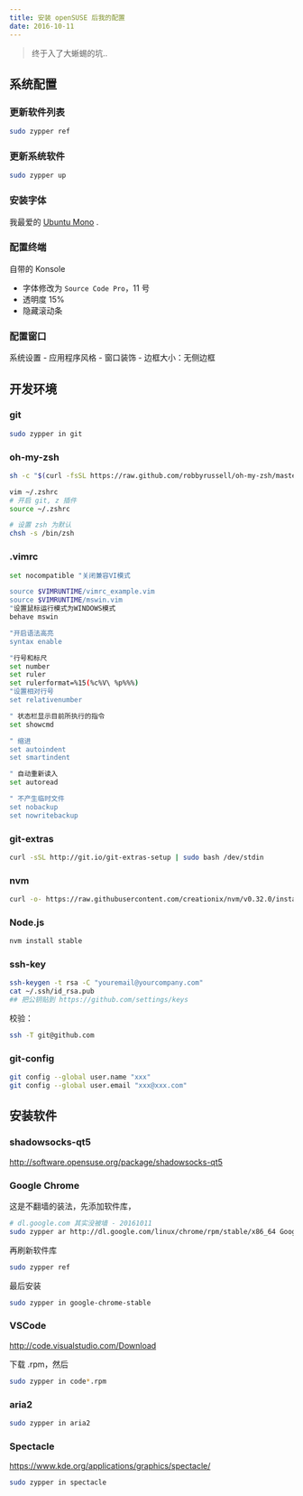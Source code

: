 ```yaml
---
title: 安装 openSUSE 后我的配置
date: 2016-10-11
---
```


> 终于入了大蜥蜴的坑..



## 系统配置

### 更新软件列表

```bash
sudo zypper ref
```

### 更新系统软件

```bash
sudo zypper up
```

### 安装字体

我最爱的 [Ubuntu Mono](http://font.ubuntu.com/) .

### 配置终端

自带的 Konsole

- 字体修改为 `Source Code Pro`，11 号
- 透明度 15%
- 隐藏滚动条

### 配置窗口

系统设置 - 应用程序风格 - 窗口装饰 - 边框大小：无侧边框




## 开发环境

### git

```bash
sudo zypper in git
```

### oh-my-zsh

```bash
sh -c "$(curl -fsSL https://raw.github.com/robbyrussell/oh-my-zsh/master/tools/install.sh)"
```

```bash
vim ~/.zshrc
# 开启 git, z 插件
source ~/.zshrc
```

```bash
# 设置 zsh 为默认
chsh -s /bin/zsh
```


### .vimrc

```bash
set nocompatible "关闭兼容VI模式

source $VIMRUNTIME/vimrc_example.vim
source $VIMRUNTIME/mswin.vim
"设置鼠标运行模式为WINDOWS模式
behave mswin

"开启语法高亮
syntax enable

"行号和标尺
set number
set ruler
set rulerformat=%15(%c%V\ %p%%%)
"设置相对行号
set relativenumber

" 状态栏显示目前所执行的指令
set showcmd

" 缩进
set autoindent
set smartindent

" 自动重新读入
set autoread

" 不产生临时文件
set nobackup
set nowritebackup
```

### git-extras

```bash
curl -sSL http://git.io/git-extras-setup | sudo bash /dev/stdin
```

### nvm

```bash
curl -o- https://raw.githubusercontent.com/creationix/nvm/v0.32.0/install.sh | bash
```

### Node.js
```bash
nvm install stable
```

### ssh-key

```bash
ssh-keygen -t rsa -C "youremail@yourcompany.com"
cat ~/.ssh/id_rsa.pub
## 把公钥贴到 https://github.com/settings/keys
```

校验：

```bash
ssh -T git@github.com
```

### git-config

```bash
git config --global user.name "xxx"
git config --global user.email "xxx@xxx.com"
```




## 安装软件

### shadowsocks-qt5

http://software.opensuse.org/package/shadowsocks-qt5

### Google Chrome

这是不翻墙的装法，先添加软件库，
```bash
# dl.google.com 其实没被墙 - 20161011
sudo zypper ar http://dl.google.com/linux/chrome/rpm/stable/x86_64 Google-Chrome
```
再刷新软件库
```bash
sudo zypper ref
```
最后安装
```bash
sudo zypper in google-chrome-stable
```

### VSCode

http://code.visualstudio.com/Download

下载 .rpm，然后

```bash
sudo zypper in code*.rpm
```

### aria2

```bash
sudo zypper in aria2
```

### Spectacle

https://www.kde.org/applications/graphics/spectacle/

```bash
sudo zypper in spectacle
```
